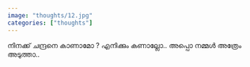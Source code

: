 ```yaml
---		
image: "thoughts/12.jpg"
categories: ["thoughts"]
---
```

നിനക്ക് ചന്ദ്രനെ കാണാമോ ? എനിക്കും കണാല്ലോ.. അപ്പൊ നമ്മൾ അത്രേം അടുത്താ.. 
